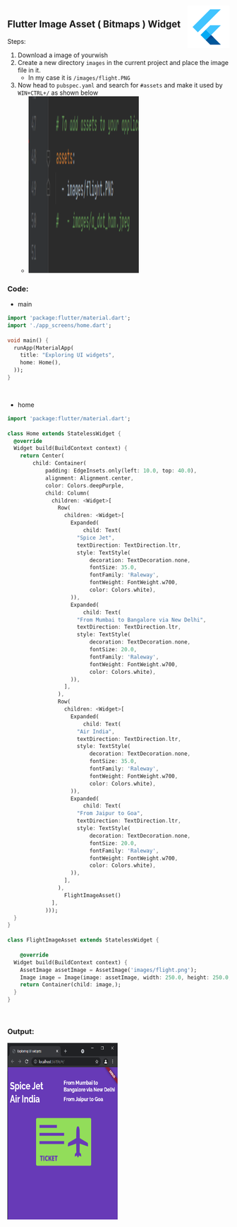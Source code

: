 <img src="/snippets/icons8-flutter-96.png" align="right" />

## Flutter Image Asset ( Bitmaps ) Widget

Steps:
1. Download a image of yourwish 
2. Create a new directory `images` in the current project and place the image file in it.
   * In my case it is `/images/flight.PNG`
3. Now head to `pubspec.yaml` and search for `#assets` and make it used by `WIN+CTRL+/` as shown below
   * <img title="flutter" alt="flutter" src="./snippets/8.1.PNG" width="250" height="400">

### Code:

* main
```dart
import 'package:flutter/material.dart';
import './app_screens/home.dart';

void main() {
  runApp(MaterialApp(
    title: "Exploring UI widgets",
    home: Home(),
  ));
}
```
<p>&nbsp;</p>

* home
```dart
import 'package:flutter/material.dart';

class Home extends StatelessWidget {
  @override
  Widget build(BuildContext context) {
    return Center(
        child: Container(
            padding: EdgeInsets.only(left: 10.0, top: 40.0),
            alignment: Alignment.center,
            color: Colors.deepPurple,
            child: Column(
              children: <Widget>[
                Row(
                  children: <Widget>[
                    Expanded(
                        child: Text(
                      "Spice Jet",
                      textDirection: TextDirection.ltr,
                      style: TextStyle(
                          decoration: TextDecoration.none,
                          fontSize: 35.0,
                          fontFamily: 'Raleway',
                          fontWeight: FontWeight.w700,
                          color: Colors.white),
                    )),
                    Expanded(
                        child: Text(
                      "From Mumbai to Bangalore via New Delhi",
                      textDirection: TextDirection.ltr,
                      style: TextStyle(
                          decoration: TextDecoration.none,
                          fontSize: 20.0,
                          fontFamily: 'Raleway',
                          fontWeight: FontWeight.w700,
                          color: Colors.white),
                    )),
                  ],
                ),
                Row(
                  children: <Widget>[
                    Expanded(
                        child: Text(
                      "Air India",
                      textDirection: TextDirection.ltr,
                      style: TextStyle(
                          decoration: TextDecoration.none,
                          fontSize: 35.0,
                          fontFamily: 'Raleway',
                          fontWeight: FontWeight.w700,
                          color: Colors.white),
                    )),
                    Expanded(
                        child: Text(
                      "From Jaipur to Goa",
                      textDirection: TextDirection.ltr,
                      style: TextStyle(
                          decoration: TextDecoration.none,
                          fontSize: 20.0,
                          fontFamily: 'Raleway',
                          fontWeight: FontWeight.w700,
                          color: Colors.white),
                    )),
                  ],
                ),
	              FlightImageAsset()
              ],
            )));
  }
}

class FlightImageAsset extends StatelessWidget {

	@override
  Widget build(BuildContext context) {
    AssetImage assetImage = AssetImage('images/flight.png');
    Image image = Image(image: assetImage, width: 250.0, height: 250.0,);
    return Container(child: image,);
  }
}
```
<p>&nbsp;</p>

### Output:
<img title="flutter" alt="flutter" src="./snippets/8.PNG" width="250" height="400">
